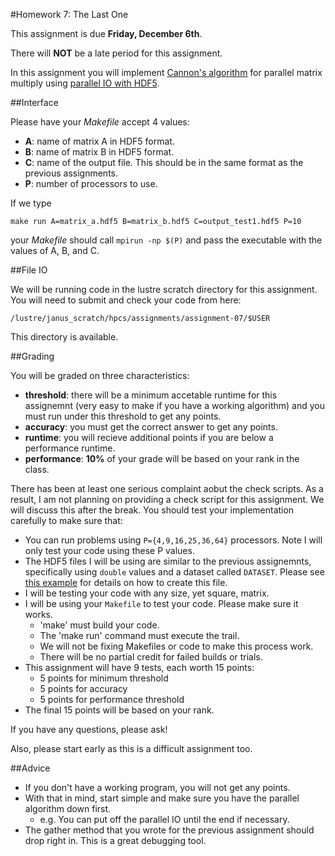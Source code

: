 #Homework 7: The Last One

This assignment is due **Friday, December 6th**.

There will **NOT** be a late period for this assignment.

In this assignment you will implement [Cannon's algorithm](http://en.wikipedia.org/wiki/Cannon's_algorithm) for parallel matrix multiply using [parallel IO with HDF5](http://www.nersc.gov/users/training/online-tutorials/introduction-to-scientific-i-o/?show_all=1#toc-anchor-4). 

##Interface

Please have your *Makefile* accept 4 values:

- **A**: name of matrix A in HDF5 format.
- **B**: name of matrix B in HDF5 format.
- **C**: name of the output file.  This should be in the same format as the previous assignments.
- **P**: number of processors to use.

If we type

	make run A=matrix_a.hdf5 B=matrix_b.hdf5 C=output_test1.hdf5 P=10

your *Makefile* should call `mpirun -np $(P)` and pass the executable with the values of A, B, and C. 

##File IO

We will be running code in the lustre scratch directory for this assignment.  You will need to submit and check your code from here:

	/lustre/janus_scratch/hpcs/assignments/assignment-07/$USER

This directory is available.

##Grading

You will be graded on three characteristics:

- **threshold**: there will be a minimum accetable runtime for this assignemnt (very easy to make if you have a working algorithm) and you must run under this threshold to get any points.
- **accuracy**: you must get the correct answer to get any points.
- **runtime**: you will recieve additional points if you are below a performance runtime.
- **performance**: **10%** of your grade will be based on your rank in the class.

There has been at least one serious complaint aobut the check scripts.  As a result, I am not planning on providing a check script for this assignment.  We will discuss this after the break.  You should test your implementation carefully to make sure that:

- You can run problems using `P={4,9,16,25,36,64}` processors.  Note I will only test your code using these P values.
- The HDF5 files I will be using are similar to the previous assignemnts, specifically using `double` values and a dataset called `DATASET`. Please see [this example](https://github.com/ResearchComputing/HPSC-Fall-2013/blob/master/lab/lab-12-file_io/create_file.py) for details on how to create this file.
- I will be testing your code with any size, yet square, matrix.
- I will be using your `Makefile` to test your code.  Please make sure it works. 
	- 'make' must build your code.
	- The 'make run' command must execute the trail.
	- We will not be fixing Makefiles or code to make this process work.
	- There will be no partial credit for failed builds or trials.
- This assignment will have 9 tests, each worth 15 points:
	- 5 points for minimum threshold
	- 5 points for accuracy
	- 5 points for performance threshold
- The final 15 points will be based on your rank.

If you have any questions, please ask!

Also, please start early as this  is a difficult assignment too.

##Advice

- If you don't have a working program, you will not get any points.
- With that in mind, start simple and make sure you have the parallel algorithm down first.
	- e.g. You can put off the parallel IO until the end if necessary.
- The gather method that you wrote for the previous assignment should drop right in.  This is a great debugging tool.



